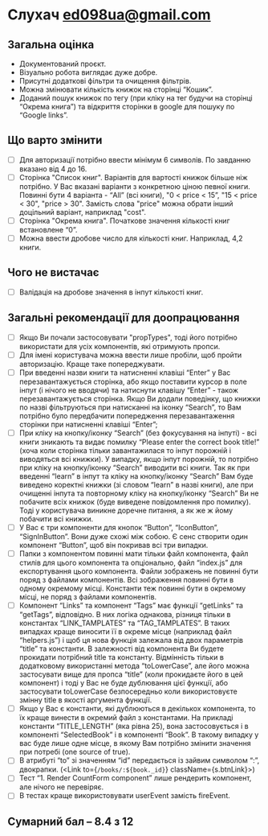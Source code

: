 # Слухач ed098ua@gmail.com

## Загальна оцінка

- Документований проєкт.
- Візуально робота виглядає дуже добре.
- Присутні додаткові фільтри та очищення фільтрів.
- Можна змінювати кількість книжок на сторінці “Кошик”.
- Доданий пошук книжок по тегу (при кліку на тег будучи на сторінці “Окрема
  книга”) та відкриття сторінки в google для пошуку по “Google links”.

## Що варто змінити

- [ ] Для авторизації потрібно ввести мінімум 6 символів. По завданню вказано
      від 4 до 16.
- [ ] Сторінка "Список книг". Варіантів для вартості книжок більше ніж потрібно.
      У Вас вказані варіанти з конкретною ціною певної книги. Повинні бути 4
      варіанта - “All” (всі книги), "0 < price < 15”, "15 < price < 30",
      "price > 30". Замість слова "price" можна обрати інший доцільний варіант,
      наприклад "cost".
- [ ] Сторінка "Окрема книга". Початкове значення кількості книг встановлене
      “0”.
- [ ] Можна ввести дробове число для кількості книг. Наприклад, 4,2 книги.

## Чого не вистачає

- [ ] Валідація на дробове значення в інпут кількості книг.

## Загальні рекомендації для доопрацювання

- [ ] Якщо Ви почали застосовувати "propTypes", тоді його потрібно використати
      для усіх компонентів, які отримують пропси.
- [ ] Для імені користувача можна ввести лише пробіли, щоб пройти авторизацію.
      Краще таке попереджувати.
- [ ] При введенні назви книги та натисненні клавіші “Enter” у Вас
      перезавантажується сторінка, або якщо поставити курсор в поле інпут (і
      нічого не вводячи) та натиснути клавішу “Enter” - також перезавантажується
      сторінка. Якщо Ви додали поведінку, що книжки по назві фільтруються при
      натисканні на іконку “Search”, то Вам потрібно було передбачити
      попередження перезавантаження сторінки при натисненні клавіші “Enter”;
- [ ] При кліку на кнопку/іконку “Search” (без фокусування на інпуті) - всі
      книги зникають та видає помилку “Please enter the correct book title!”
      (хоча коли сторінка тільки завантажилася то інпут порожній і виводяться
      всі книжки). У випадку, якщо інпут порожній, то потрібно при кліку на
      кнопку/іконку “Search” виводити всі книги. Так як при введенні “learn” в
      інпут та кліку на кнопку/іконку “Search” Вам буде виведено коректні книжки
      (зі словом “learn” в назві книги), але при очищенні інпута та повторному
      кліку на кнопку/іконку “Search” Ви не побачите всіх книжок (буде виведене
      повідомлення про помилку). Тоді у користувача виникне доречне питання, а
      як же ж йому побачити всі книжки.
- [ ] У Вас є три компоненти для кнопок “Button”, “IconButton”, “SignInButton”.
      Вони дуже схожі між собою. Є сенс створити один компонент “Button”, щоб
      він покривав всі три випадки.
- [ ] Папки з компонентом повинні мати тільки файл компонента, файл стилів для
      цього компонента та опціонально, файл “index.js” для експортування цього
      компонента. Файли зображень не повинні бути поряд з файлами компонентів.
      Всі зображення повинні бути в одному окремому місці. Константи теж повинні
      бути в окремому місці, не поряд з файлами компонентів.
- [ ] Компонент “Links” та компонент “Tags” має функції “getLinks” та “getTags”,
      відповідно. В них логіка однакова, різниця тільки в константах
      “LINK_TAMPLATES” та “TAG_TAMPLATES”. В таких випадках краще виносити її в
      окреме місце (наприклад файл “helpers.js”) і щоб ця нова функція залежала
      від двох параметрів “title” та константи. В залежності від компонента Ви
      будете прокидати потрібний title та константу. Відмінність тільки в
      додатковому використанні метода “toLowerCase”, але його можна застосувати
      вище для пропса “title” (коли прокидаєте його в цей компонент) і тоді у
      Вас не буде дублювання цієї функції, або застосувати toLowerCase
      безпосередньо коли використовуєте змінну title в якості аргумента функції.
- [ ] Якщо у Вас є константи, які дублюються в декількох компонента, то їх краще
      винести в окремий файл з константами. На прикладі константи “TITLE_LENGTH”
      (яка рівна 25), вона застосовується і в компоненті “SelectedBook” і в
      компоненті “Book”. В такому випадку у вас буде лише одне місце, в якому
      Вам потрібно змінити значення при потребі (one source of true).
- [ ] В атрибуті “to” зі значенням “id” передається із зайвим символом “:”,
      двокрапки. (<Link to={`/books/:${book._id}`} className={s.btnLink}>)
- [ ] Тест “1. Render CountForm component” лише рендерить компонент, але нічого
      не перевіряє.
- [ ] В тестах краще використовувати userEvent замість fireEvent.

## Сумарний бал – 8.4 з 12
